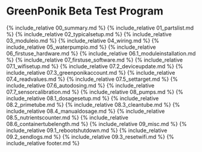 # GreenPonik Beta Test Program

{% include_relative 00_summary.md %}
{% include_relative 01_partslist.md %}
{% include_relative 02_typicalsetup.md %}
{% include_relative 03_moduleio.md %}
{% include_relative 04_wiring.md %}
{% include_relative 05_waterpumpio.md %}
{% include_relative 06_firstuse_hardware.md %}
{% include_relative 06.1_moduleinstallation.md %}
{% include_relative 07_firstuse_software.md %}
{% include_relative 07.1_wifisetup.md %}
{% include_relative 07.2_deviceupdate.md %}
{% include_relative 07.3_greenponikaccount.md %}
{% include_relative 07.4_readvalues.md %}
{% include_relative 07.5_settarget.md %}
{% include_relative 07.6_autodosing.md %}
{% include_relative 07.7_sensorcalibration.md %}
{% include_relative 08_pumps.md %}
{% include_relative 08.1_dosagesetup.md %}
{% include_relative 08.2_primetube.md %}
{% include_relative 08.3_cleantube.md %}
{% include_relative 08.4_manualdosage.md %}
{% include_relative 08.5_nutrientscounter.md %}
{% include_relative 08.6_containertubelength.md %}
{% include_relative 09_misc.md %}
{% include_relative 09.1_rebootshutdown.md %}
{% include_relative 09.2_sendlogs.md %}
{% include_relative 09.3_resetwifi.md %}
{% include_relative footer.md %}
